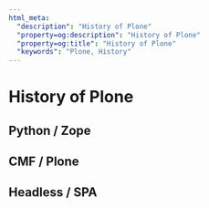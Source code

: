 ```yaml
---
html_meta:
  "description": "History of Plone"
  "property=og:description": "History of Plone"
  "property=og:title": "History of Plone"
  "keywords": "Plone, History"
---
```


# History of Plone 




## Python / Zope




## CMF / Plone




## Headless / SPA


